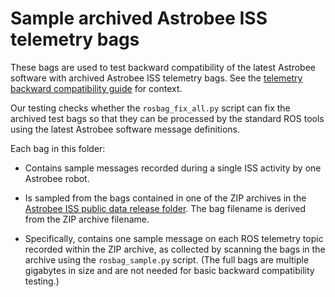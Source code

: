 # Sample archived Astrobee ISS telemetry bags

These bags are used to test backward compatibility of the latest
Astrobee software with archived Astrobee ISS telemetry bags. See the
[telemetry backward compatibility
guide](https://nasa.github.io/astrobee/html/md_doc_general_documentation_maintaining_telemetry.html)
for context.

Our testing checks whether the `rosbag_fix_all.py` script can fix the
archived test bags so that they can be processed by the standard ROS
tools using the latest Astrobee software message definitions.

Each bag in this folder:

- Contains sample messages recorded during a single ISS activity by one
  Astrobee robot.

- Is sampled from the bags contained in one of the ZIP archives in the
  [Astrobee ISS public data release
  folder](https://nasagov.app.box.com/s/4ign43svk39guhy9ev8t5xkzui6tqjm1).
  The bag filename is derived from the ZIP archive filename.

- Specifically, contains one sample message on each ROS telemetry topic
  recorded within the ZIP archive, as collected by scanning the bags in
  the archive using the `rosbag_sample.py` script. (The full bags
  are multiple gigabytes in size and are not needed for basic backward
  compatibility testing.)
